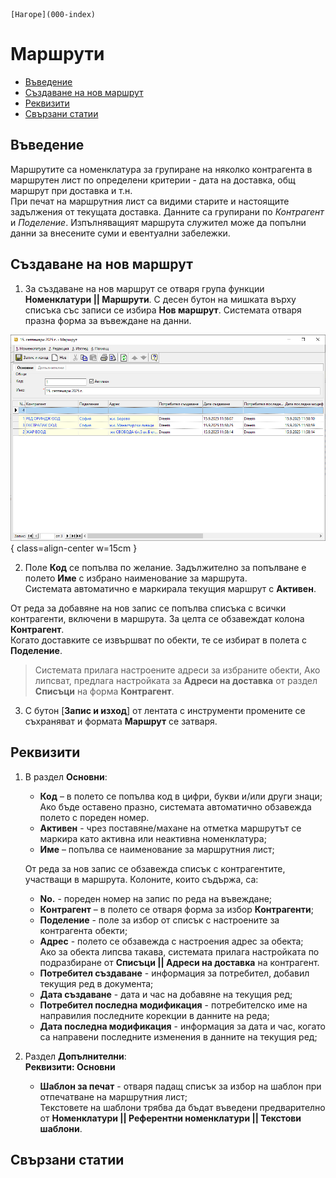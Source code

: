 ```{only} html
[Нагоре](000-index)
```

# **Маршрути**

- [Въведение](https://docs.unicontsoft.com/guide/erp/001-ref/001-nomenclatures/008-dealer-routes.html#id2)
- [Създаване на нов маршрут](https://docs.unicontsoft.com/guide/erp/001-ref/001-nomenclatures/008-dealer-routes.html#id3)   
- [Реквизити](https://docs.unicontsoft.com/guide/erp/001-ref/001-nomenclatures/008-dealer-routes.html#id4)
- [Свързани статии](https://docs.unicontsoft.com/guide/erp/001-ref/001-nomenclatures/008-dealer-routes.html#id5)  

## **Въведение**

Маршрутите са номенклатура за групиране на няколко контрагента в маршрутен лист по определени критерии - дата на доставка, общ маршрут при доставка и т.н.  
При печат на маршрутния лист са видими старите и настоящите задължения от текущата доставка. Данните са групирани по *Контрагент* и *Поделение*. Изпълняващият маршрута служител може да попълни данни за внесените суми и евентуални забележки.

## **Създаване на нов маршрут**  

1) За създаване на нов маршрут се отваря група функции **Номенклатури || Маршрути**. С десен бутон на мишката върху списъка със записи се избира **Нов маршрут**. Системата отваря празна форма за въвеждане на данни.  

![](908-dealer-routes1.png){ class=align-center w=15cm }

2) Поле **Код** се попълва по желание. Задължително за попълване е полето **Име** с избрано наименование за маршрута.  
Системата автоматично е маркирала текущия маршрут с **Активен**.  

От реда за добавяне на нов запис се попълва списъка с всички контрагенти, включени в маршрута. За целта се обзавеждат колона **Контрагент**.  
Когато доставките се извършват по обекти, те се избират в полета с **Поделение**.  

> Системата прилага настроените адреси за избраните обекти, Ако липсват, предлага настройката за **Адреси на доставка** от раздел **Списъци** на форма **Контрагент**.  

3) С бутон [**Запис и изход**] от лентата с инструменти промените се съхраняват и формата **Маршрут** се затваря. 

## **Реквизити**

1) В раздел **Основни**:  
   - **Код** – в полето се попълва код в цифри, букви и/или други знаци;  
   Ако бъде оставено празно, системата автоматично обзавежда полето с пореден номер.  
   - **Активен** - чрез поставяне/махане на отметка маршрутът се маркира като активна или неактивна номенклатура;  
   - **Име** – попълва се наименование за маршрутния лист;  

   От реда за нов запис се обзавежда списък с контрагентите, участващи в маршрута. Колоните, които съдържа, са:  
   - **No.** - пореден номер на запис по реда на въвеждане;  
   - **Контрагент** – в полето се отваря форма за избор **Контрагенти**;  
   - **Поделение** - поле за избор от списък с настроените за контрагента обекти;  
   - **Адрес** - полето се обзавежда с настроения адрес за обекта;  
   Ако за обекта липсва такава, системата прилага настройката по подразбиране от **Списъци || Адреси на доставка** на контрагент.    
   - **Потребител създаване** - информация за потребител, добавил текущия ред в документа;  
   - **Дата създаване** - дата и час на добавяне на текущия ред;  
   - **Потребител последна модификация** - потребителско име на направилия последните корекции в данните на реда;  
   - **Дата последна модификация** - информация за дата и час, когато са направени последните изменения в данните на текущия ред;  

2) Раздел **Допълнителни**:  
   **Реквизити: Основни**  
   - **Шаблон за печат** - отваря падащ списък за избор на шаблон при отпечатване на маршрутния лист;  
   Текстовете на шаблони трябва да бъдат въведени предварително от **Номенклатури || Референтни номенклатури || Текстови шаблони**.  

## **Свързани статии**  

